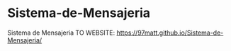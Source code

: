 # Sistema-de-Mensajeria
Sistema de Mensajeria
TO WEBSITE:
https://97matt.github.io/Sistema-de-Mensajeria/
